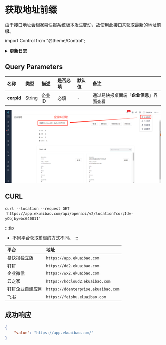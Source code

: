 # 获取地址前缀
由于接口地址会根据易快报系统版本发生变动，故使用此接口来获取最新的地址前缀。

import Control from "@theme/Control";

<Control
method="GET"
url="/api/openapi/v2/location"
/>

<details>
  <summary><b>更新日志</b></summary>
  <div>
    <a href="https://docs.ekuaibao.com/docs/open-api/notice/update-log" target="_blank"><b>0.7.138</b></a> -> 🆕 新增了飞书地址前缀。<br/>
  </div>
</details>

## Query Parameters

| 名称 | 类型 | 描述 | 是否必填 | 默认值 | 备注 |
| :--- | :--- | :--- | :--- |:--- | :--- |
| **corpId** | String |  企业ID  | 必填 | - | 通过易快报桌面端「**企业信息**」界面查看 |

![如何获取验证码](images/corpId.png)

## CURL
```shell
curl --location --request GET 'https://app.ekuaibao.com/api/openapi/v2/location?corpId=-yQbjbywbc640011'
```

:::tip
- 不同平台获取前缀的方式不同。
:::

| 平台 | 地址 |
| :--- | :--- |
| 易快报独立版     | `https://app.ekuaibao.com` |
| 钉钉           | `https://dd2.ekuaibao.com` |
| 企业微信        | `https://wx2.ekuaibao.com` |
| 云之家          | `https://kdcloud2.ekuaibao.com` |
| 钉钉企业自建应用  | `https://ddenterprise.ekuaibao.com` |
| 飞书            | `https://feishu.ekuaibao.com` |

## 成功响应
```json
{
    "value": "https://app.ekuaibao.com/"
}
```




